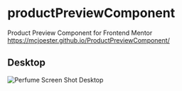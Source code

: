 # productPreviewComponent
Product Preview Component for Frontend Mentor https://mcjoester.github.io/ProductPreviewComponent/

## Desktop
![ Perfume Screen Shot Desktop](https://github.com/Mcjoester/ProductPreviewComponent/assets/30557274/ff06839c-6c4d-42e9-afd9-67c6bfdd2743)

